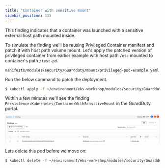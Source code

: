 ```yaml
---
title: "Container with sensitive mount"
sidebar_position: 135
---
```


This finding indicates that a container was launched with a sensitive external host path mounted inside.

To simulate the finding we'll be reusing Privileged Container manifest and patch it with host path volume mount. Let's apply the patched version of privileged container from earlier example with host path `/etc` mounted to container's path `/test-pd`.

```file
manifests/modules/security/Guardduty/mount/privileged-pod-example.yaml
```

Run the below command to patch the deployment.

```bash
$ kubectl apply -f ~/environment/eks-workshop/modules/security/Guardduty/mount/privileged-pod-example.yaml
```

Within a few minutes we'll see the finding `Persistence:Kubernetes/ContainerWithSensitiveMount` in the GuardDuty portal.

![](assets/sensitive-mount.png)

Lets delete this pod before we move on:

```bash
$ kubectl delete -f ~/environment/eks-workshop/modules/security/Guardduty/mount/privileged-pod-example.yaml
```
